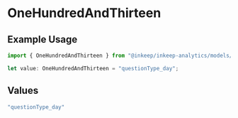 # OneHundredAndThirteen

## Example Usage

```typescript
import { OneHundredAndThirteen } from "@inkeep/inkeep-analytics/models/operations";

let value: OneHundredAndThirteen = "questionType_day";
```

## Values

```typescript
"questionType_day"
```